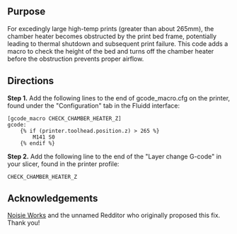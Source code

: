 ## Purpose
For excedingly large high-temp prints (greater than about 265mm), the chamber heater becomes obstructed by the print bed frame, potentially leading to thermal shutdown and subsequent print failure.  This code adds a macro to check the height of the bed and turns off the chamber heater before the obstruction prevents proper airflow.

## Directions
__Step 1.__ Add the following lines to the end of gcode_macro.cfg on the printer, found under the "Configuration" tab in the Fluidd interface:

```
[gcode_macro CHECK_CHAMBER_HEATER_Z]
gcode:
    {% if (printer.toolhead.position.z) > 265 %}
        M141 S0
    {% endif %}
```

__Step 2.__ Add the following line to the end of the "Layer change G-code" in your slicer, found in the printer profile:

```
CHECK_CHAMBER_HEATER_Z
```

## Acknowledgements
[Noisie Works](https://www.youtube.com/@NoizieWorks) and the unnamed Redditor who originally proposed this fix.  Thank you!
